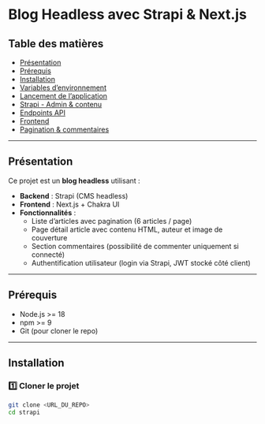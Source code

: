 # Blog Headless avec Strapi & Next.js

## Table des matières

- [Présentation](#présentation)  
- [Prérequis](#prérequis)  
- [Installation](#installation)  
- [Variables d’environnement](#variables-denvironnement)  
- [Lancement de l’application](#lancement-de-lapplication)  
- [Strapi - Admin & contenu](#strapi---admin--contenu)  
- [Endpoints API](#endpoints-api)  
- [Frontend](#frontend)  
- [Pagination & commentaires](#pagination--commentaires)  

---

## Présentation

Ce projet est un **blog headless** utilisant :

- **Backend** : Strapi (CMS headless)  
- **Frontend** : Next.js + Chakra UI  
- **Fonctionnalités** :  
  - Liste d’articles avec pagination (6 articles / page)  
  - Page détail article avec contenu HTML, auteur et image de couverture  
  - Section commentaires (possibilité de commenter uniquement si connecté)  
  - Authentification utilisateur (login via Strapi, JWT stocké côté client)  

---

## Prérequis

- Node.js >= 18  
- npm >= 9  
- Git (pour cloner le repo)  

---

## Installation

### 1️⃣ Cloner le projet

```bash
git clone <URL_DU_REPO>
cd strapi
